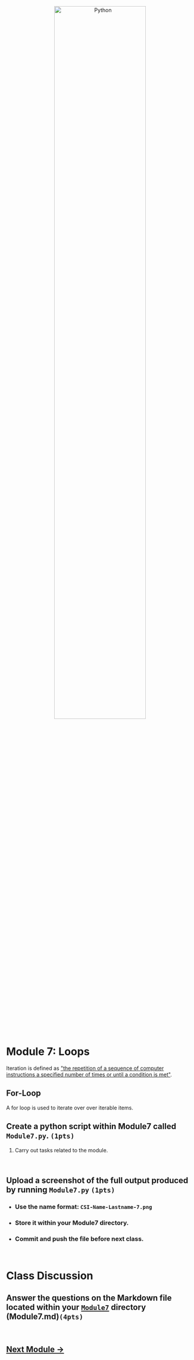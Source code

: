 <div style="text-align:center">
        <img    src="https://beginnersbook.com/wp-content/uploads/2017/09/for_loop_C.jpg"
                title="Python" 
                width="70%" 
                height="70%" />
</div>
<br>

# Module 7: Loops
Iteration is defined as ["the repetition of a sequence of computer instructions a specified number of times or until a condition is met"](https://www.merriam-webster.com/dictionary/iteration).

## For-Loop
A for loop is used to iterate over over iterable items. 

## Create a python script within Module7 called `Module7.py`. `(1pts)`
1. Carry out tasks related to the module.


<br>

## Upload a screenshot of the full output produced by running `Module7.py` `(1pts)`
* ### Use the name format: `CSI-Name-Lastname-7.png`
* ### Store it within your Module7 directory.
* ### Commit and push the file before next class.

<br>



# Class Discussion
## Answer the questions on the Markdown file located within your <u>`Module7`</u> directory (Module7.md)`(4pts)`
<!-- Welcome! These are your questions. -->
<!-- Answer using full sentences to receive all points. -->
<!-- 


Type down any class notes below this sentence:



Lackluster responses may result in point deductions.
-->

<br>

## [Next Module ->](/../../tree/main/Modules/Module8/Module8.md)